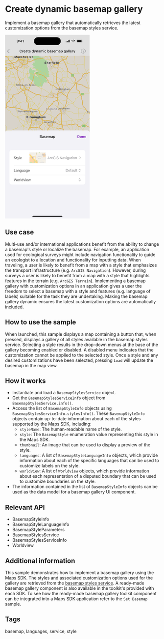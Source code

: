 # Create dynamic basemap gallery

Implement a basemap gallery that automatically retrieves the latest customization options from the basemap styles service.

![Screenshot of Create dynamic basemap gallery sample](create-dynamic-basemap-gallery.png)

## Use case

Multi-use and/or international applications benefit from the ability to change a basemap's style or localize the basemap. For example, an application used for ecological surveys might include navigation functionality to guide an ecologist to a location and functionality for inputting data. When traveling, a user is likely to benefit from a map with a style that emphasizes the transport infrastructure (e.g. `ArcGIS Navigation`). However, during surveys a user is likely to benefit from a map with a style that highlights features in the terrain (e.g. `ArcGIS Terrain`). Implementing a basemap gallery with customization options in an application gives a user the freedom to select a basemap with a style and features (e.g. language of labels) suitable for the task they are undertaking. Making the basemap gallery dynamic ensures the latest customization options are automatically included.

## How to use the sample

When launched, this sample displays a map containing a button that, when pressed, displays a gallery of all styles available in the basemap styles service. Selecting a style results in the drop-down menus at the base of the gallery becoming enabled or disabled. A disabled menu indicates that the customization cannot be applied to the selected style. Once a style and any desired customizations have been selected, pressing `Load` will update the basemap in the map view.

## How it works

* Instantiate and load a `BasemapStylesService` object.
* Get the `BasemapStylesServiceInfo` object from `BasemapStylesService.info()`.
* Access the list of `BasemapStyleInfo` objects using `BasemapStylesServiceInfo.stylesInfo()`. These `BasemapStyleInfo` objects contain up-to-date information about each of the styles supported by the Maps SDK, including:
  * `styleName`: The human-readable name of the style.
  * `style`: The `BasemapStyle` enumeration value representing this style in the Maps SDK.
  * `thumbnail`: An image that can be used to display a preview of the style.
  * `languages`: A list of `BasemapStyleLanguageInfo` objects, which provide information about each of the specific languages that can be used to customize labels on the style.
  * `worldview`: A list of `Worldview` objects, which provide information about each representation of a disputed boundary that can be used to customize boundaries on the style.
* The information contained in the list of `BasemapStyleInfo` objects can be used as the data model for a basemap gallery UI component.

## Relevant API

* BasemapStyleInfo
* BasemapStyleLanguageInfo
* BasemapStyleParameters
* BasemapStylesService
* BasemapStylesServiceInfo
* Worldview

## Additional information

This sample demonstrates how to implement a basemap gallery using the Maps SDK. The styles and associated customization options used for the gallery are retrieved from the [basemap styles service](https://developers.arcgis.com/rest/basemap-styles/). A ready-made basemap gallery component is also available in the toolkit's provided with each SDK. To see how the ready-made basemap gallery toolkit component can be integrated into a Maps SDK application refer to the `Set Basemap` sample.

## Tags

basemap, languages, service, style
